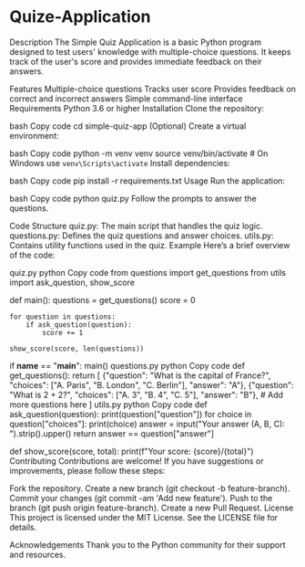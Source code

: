 # Quize-Application
Description
The Simple Quiz Application is a basic Python program designed to test users' knowledge with multiple-choice questions. 
It keeps track of the user's score and provides immediate feedback on their answers.

Features
Multiple-choice questions
Tracks user score
Provides feedback on correct and incorrect answers
Simple command-line interface
Requirements
Python 3.6 or higher
Installation
Clone the repository:



bash
Copy code
cd simple-quiz-app
(Optional) Create a virtual environment:

bash
Copy code
python -m venv venv
source venv/bin/activate  # On Windows use `venv\Scripts\activate`
Install dependencies:

bash
Copy code
pip install -r requirements.txt
Usage
Run the application:

bash
Copy code
python quiz.py
Follow the prompts to answer the questions.

Code Structure
quiz.py: The main script that handles the quiz logic.
questions.py: Defines the quiz questions and answer choices.
utils.py: Contains utility functions used in the quiz.
Example
Here’s a brief overview of the code:

quiz.py
python
Copy code
from questions import get_questions
from utils import ask_question, show_score

def main():
    questions = get_questions()
    score = 0

    for question in questions:
        if ask_question(question):
            score += 1

    show_score(score, len(questions))

if __name__ == "__main__":
    main()
questions.py
python
Copy code
def get_questions():
    return [
        {"question": "What is the capital of France?", "choices": ["A. Paris", "B. London", "C. Berlin"], "answer": "A"},
        {"question": "What is 2 + 2?", "choices": ["A. 3", "B. 4", "C. 5"], "answer": "B"},
        # Add more questions here
    ]
utils.py
python
Copy code
def ask_question(question):
    print(question["question"])
    for choice in question["choices"]:
        print(choice)
    answer = input("Your answer (A, B, C): ").strip().upper()
    return answer == question["answer"]

def show_score(score, total):
    print(f"Your score: {score}/{total}")
Contributing
Contributions are welcome! If you have suggestions or improvements, please follow these steps:

Fork the repository.
Create a new branch (git checkout -b feature-branch).
Commit your changes (git commit -am 'Add new feature').
Push to the branch (git push origin feature-branch).
Create a new Pull Request.
License
This project is licensed under the MIT License. See the LICENSE file for details.

Acknowledgements
Thank you to the Python community for their support and resources.
